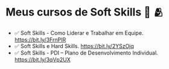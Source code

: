 # Meus cursos de Soft Skills 👥 🫂

- ✅ Soft Skills - Como Liderar e Trabalhar em Equipe. https://bit.ly/3FrnPIR
- ✅ Soft Skills e Hard Skills. https://bit.ly/2YSzOjq
- ✅ Soft Skills - PDI – Plano de Desenvolvimento Individual. https://bit.ly/3qVp2UX
